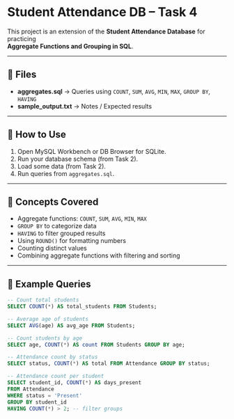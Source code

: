 # Student Attendance DB – Task 4

This project is an extension of the **Student Attendance Database** for practicing  
**Aggregate Functions and Grouping in SQL**.

---

## 📂 Files
- **aggregates.sql** → Queries using `COUNT`, `SUM`, `AVG`, `MIN`, `MAX`, `GROUP BY`, `HAVING`
- **sample_output.txt** → Notes / Expected results

---

## 🚀 How to Use
1. Open MySQL Workbench or DB Browser for SQLite.
2. Run your database schema (from Task 2).
3. Load some data (from Task 2).
4. Run queries from `aggregates.sql`.

---

## 🔑 Concepts Covered
- Aggregate functions: `COUNT`, `SUM`, `AVG`, `MIN`, `MAX`
- `GROUP BY` to categorize data
- `HAVING` to filter grouped results
- Using `ROUND()` for formatting numbers
- Counting distinct values
- Combining aggregate functions with filtering and sorting

---

## 📝 Example Queries
```sql
-- Count total students
SELECT COUNT(*) AS total_students FROM Students;

-- Average age of students
SELECT AVG(age) AS avg_age FROM Students;

-- Count students by age
SELECT age, COUNT(*) AS count FROM Students GROUP BY age;

-- Attendance count by status
SELECT status, COUNT(*) AS total FROM Attendance GROUP BY status;

-- Attendance count per student
SELECT student_id, COUNT(*) AS days_present
FROM Attendance
WHERE status = 'Present'
GROUP BY student_id
HAVING COUNT(*) > 2; -- filter groups
